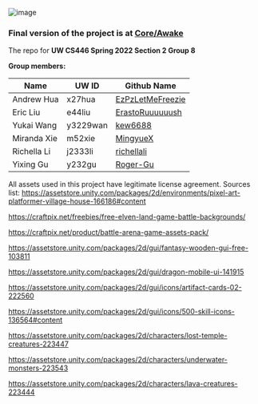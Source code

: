 ![image](https://user-images.githubusercontent.com/69770812/179666894-98eade1d-4ac0-4513-9270-d83aed90cb3f.png)

### **Final version** of the project is at [**Core/Awake**](https://github.com/ErastoRuuuuuush/CS446/tree/main/Core/Awake)

The repo for **UW CS446 Spring 2022 Section 2 Group 8**

**Group members:**

| Name        | UW ID    | Github Name                                            |
| ----------- | -------- | -------------------------------------------------------|
| Andrew Hua  | x27hua   | [EzPzLetMeFreezie](https://github.com/EzPzLetMeFreezie)|
| Eric Liu    | e44liu   | [ErastoRuuuuuush](https://github.com/ErastoRuuuuuush)  |
| Yukai Wang  | y3229wan | [kew6688](https://github.com/kew6688)                  |
| Miranda Xie | m52xie   | [MingyueX](https://github.com/MingyueX)                |
| Richella Li | j2333li  | [richellali](https://github.com/richellali)            |
| Yixing Gu   | y232gu   | [Roger-Gu](https://github.com/Roger-Gu)                | 

All assets used in this project have legitimate license agreement.
Sources list:
https://assetstore.unity.com/packages/2d/environments/pixel-art-platformer-village-house-166186#content

https://craftpix.net/freebies/free-elven-land-game-battle-backgrounds/

https://craftpix.net/product/battle-arena-game-assets-pack/

https://assetstore.unity.com/packages/2d/gui/fantasy-wooden-gui-free-103811

https://assetstore.unity.com/packages/2d/gui/dragon-mobile-ui-141915

https://assetstore.unity.com/packages/2d/gui/icons/artifact-cards-02-222560

https://assetstore.unity.com/packages/2d/gui/icons/500-skill-icons-136564#content

https://assetstore.unity.com/packages/2d/characters/lost-temple-creatures-223447

https://assetstore.unity.com/packages/2d/characters/underwater-monsters-223543

https://assetstore.unity.com/packages/2d/characters/lava-creatures-223444

